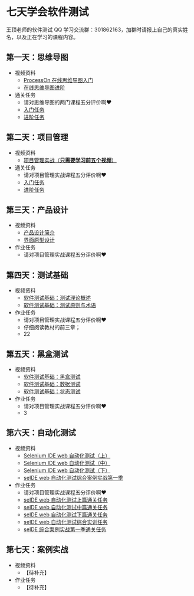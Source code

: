 # 七天学会软件测试
王顶老师的软件测试 QQ 学习交流群：301862163，加群时请报上自己的真实姓名，以及正在学习的课程内容。

## 第一天：思维导图
- 视频资料
  - [ProcessOn 在线思维导图入门](http://edu.51cto.com/course/course_id-6453.html)
  - [在线思维导图进阶](http://edu.51cto.com/course/course_id-7126.html)
- 通关任务
  - 请对思维导图的两门课程五分评价啊:heart:
  - [入门任务](https://github.com/wangding/courses/blob/master/mindmap/assignment.md#入门任务)
  - [进阶任务](https://github.com/wangding/courses/blob/master/mindmap/assignment.md#进阶任务)

## 第二天：项目管理
- 视频资料
  - [项目管理实战（**只需要学习前五个视频**）](http://edu.51cto.com/course/course_id-1055.html)
- 通关任务
  - 请对项目管理实战课程五分评价啊:heart:
  - [入门任务](https://github.com/wangding/courses/blob/master/redmine/task01.md#入门任务)
  - [进阶任务](https://github.com/wangding/courses/blob/master/redmine/task01.md#进阶任务)
  
## 第三天：产品设计
- 视频资料
  - [产品设计简介](http://edu.51cto.com/course/course_id-6407.html)
  - [界面原型设计](http://edu.51cto.com/course/course_id-6438.html)
- 作业任务
  - 请对项目管理实战课程五分评价啊:heart:
  
## 第四天：测试基础
- 视频资料
  - [软件测试基础：测试理论概述](http://edu.51cto.com/lesson/id-20600.html)
  - [软件测试基础：测试原则与术语](http://edu.51cto.com/lesson/id-20603.html)
- 作业任务
  - 请对项目管理实战课程五分评价啊:heart:
  - 仔细阅读教材的前三章；
  - 22
  
## 第五天：黑盒测试
- 视频资料
  - [软件测试基础：黑盒测试](http://edu.51cto.com/lesson/id-20610.html)
  - [软件测试基础：数据测试](http://edu.51cto.com/lesson/id-20611.html)
  - [软件测试基础：状态测试](http://edu.51cto.com/lesson/id-20612.html)
- 作业任务
  - 请对项目管理实战课程五分评价啊:heart:
  - 3
  
## 第六天：自动化测试
- 视频资料
  - [Selenium IDE web 自动化测试（上）](http://edu.51cto.com/course/course_id-7320.html)  
  - [Selenium IDE web 自动化测试（中）](http://edu.51cto.com/course/course_id-7425.html)
  - [Selenium IDE web 自动化测试（下）](http://edu.51cto.com/course/course_id-7578.html)
  - [seIDE web 自动化测试综合案例实战第一季](http://edu.51cto.com/course/course_id-7864.htm)
- 作业任务
  - 请对项目管理实战课程五分评价啊:heart:
  - [seIDE web 自动化测试上篇通关任务](https://github.com/wangding/courses/blob/master/seleniumIDE/assignment1.md)
  - [seIDE web 自动化测试中篇通关任务](https://github.com/wangding/courses/blob/master/seleniumIDE/assignment2.md)
  - [seIDE web 自动化测试下篇通关任务](https://github.com/wangding/courses/blob/master/seleniumIDE/assignment3.md)
  - [seIDE web 自动化测试综合实训任务](https://github.com/wangding/courses/blob/master/seleniumIDE/assignment4.md)
  - [seIDE 综合案例实战第一季通关任务](https://github.com/wangding/courses/blob/master/seIDEPracticeCase/task01.md)
  
## 第七天：案例实战
- 视频资料
  - 【待补充】
- 作业任务
  - 【待补充】